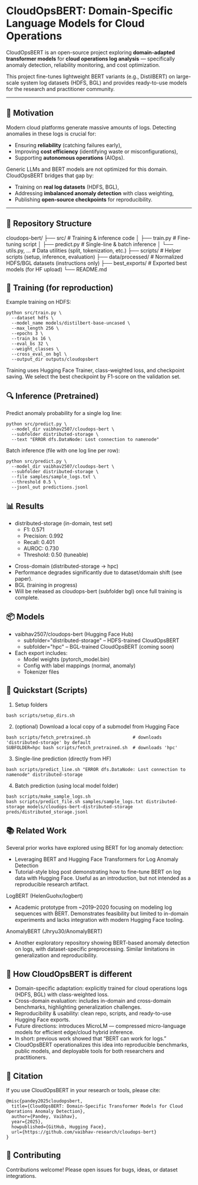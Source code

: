 # CloudOpsBERT: Domain-Specific Language Models for Cloud Operations

CloudOpsBERT is an open-source project exploring **domain-adapted transformer models** for **cloud operations log analysis** — specifically anomaly detection, reliability monitoring, and cost optimization.

This project fine-tunes lightweight BERT variants (e.g., DistilBERT) on large-scale system log datasets (HDFS, BGL) and provides ready-to-use models for the research and practitioner community.

---

## 🚀 Motivation

Modern cloud platforms generate massive amounts of logs. Detecting anomalies in these logs is crucial for:
- Ensuring **reliability** (catching failures early),
- Improving **cost efficiency** (identifying waste or misconfigurations),
- Supporting **autonomous operations** (AIOps).

Generic LLMs and BERT models are not optimized for this domain. CloudOpsBERT bridges that gap by:
- Training on **real log datasets** (HDFS, BGL),
- Addressing **imbalanced anomaly detection** with class weighting,
- Publishing **open-source checkpoints** for reproducibility.

---

## 📂 Repository Structure

cloudops-bert/
├── src/                  # Training & inference code
│   ├── train.py          # Fine-tuning script
│   ├── predict.py        # Single-line & batch inference
│   └── utils.py, ...     # Data utilities (split, tokenization, etc.)
├── scripts/              # Helper scripts (setup, inference, evaluation)
├── data/processed/       # Normalized HDFS/BGL datasets (instructions only)
├── best_exports/         # Exported best models (for HF upload)
└── README.md


## 🧪 Training (for reproduction)
Example training on HDFS:

```
python src/train.py \
  --dataset hdfs \
  --model_name models/distilbert-base-uncased \
  --max_length 256 \
  --epochs 3 \
  --train_bs 16 \
  --eval_bs 32 \
  --weight_classes \
  --cross_eval_on bgl \
  --output_dir outputs/cloudopsbert
```
Training uses Hugging Face Trainer, class-weighted loss, and checkpoint saving.
We select the best checkpoint by F1-score on the validation set.

## 🔍 Inference (Pretrained)
Predict anomaly probability for a single log line:
```
python src/predict.py \
  --model_dir vaibhav2507/cloudops-bert \
  --subfolder distributed-storage \
  --text "ERROR dfs.DataNode: Lost connection to namenode"
```
Batch inference (file with one log line per row):

```
python src/predict.py \
  --model_dir vaibhav2507/cloudops-bert \
  --subfolder distributed-storage \
  --file samples/sample_logs.txt \
  --threshold 0.5 \
  --jsonl_out predictions.jsonl
```

## 📊 Results
* distributed-storage (in-domain, test set)
  * F1: 0.571
  * Precision: 0.992
  * Recall: 0.401
  * AUROC: 0.730
  * Threshold: 0.50 (tuneable)
- Cross-domain (distributed-storage → hpc)
- Performance degrades significantly due to dataset/domain shift (see paper).
- BGL (training in progress)
- Will be released as cloudops-bert (subfolder bgl) once full training is complete.

## 📦 Models

* vaibhav2507/cloudops-bert (Hugging Face Hub)
  * subfolder="distributed-storage" – HDFS-trained CloudOpsBERT
  * subfolder="hpc" – BGL-trained CloudOpsBERT (coming soon)
* Each export includes:
  * Model weights (pytorch_model.bin)
  * Config with label mappings (normal, anomaly)
  * Tokenizer files

## 🚀 Quickstart (Scripts)
 1) Setup folders
```
bash scripts/setup_dirs.sh
```

 2) (optional) Download a local copy of a submodel from Hugging Face
```
bash scripts/fetch_pretrained.sh                # downloads 'distributed-storage' by default
SUBFOLDER=hpc bash scripts/fetch_pretrained.sh  # downloads 'hpc'
```

 3) Single-line prediction (directly from HF)
```
bash scripts/predict_line.sh "ERROR dfs.DataNode: Lost connection to namenode" distributed-storage
```

 4) Batch prediction (using local model folder)
```
bash scripts/make_sample_logs.sh
bash scripts/predict_file.sh samples/sample_logs.txt distributed-storage models/cloudops-bert-distributed-storage preds/distributed_storage.jsonl
```

## 📚 Related Work

Several prior works have explored using BERT for log anomaly detection:

- Leveraging BERT and Hugging Face Transformers for Log Anomaly Detection
- Tutorial-style blog post demonstrating how to fine-tune BERT on log data with Hugging Face. Useful as an introduction, but not intended as a reproducible research artifact.

LogBERT (HelenGuohx/logbert)
- Academic prototype from ~2019–2020 focusing on modeling log sequences with BERT. Demonstrates feasibility but limited to in-domain experiments and lacks integration with modern Hugging Face tooling.
  
AnomalyBERT (Jhryu30/AnomalyBERT)
- Another exploratory repository showing BERT-based anomaly detection on logs, with dataset-specific preprocessing. Similar limitations in generalization and reproducibility.

## 🔑 How CloudOpsBERT is different
- Domain-specific adaptation: explicitly trained for cloud operations logs (HDFS, BGL) with class-weighted loss.
- Cross-domain evaluation: includes in-domain and cross-domain benchmarks, highlighting generalization challenges.
- Reproducibility & usability: clean repo, scripts, and ready-to-use Hugging Face exports.
- Future directions: introduces MicroLM — compressed micro-language models for efficient edge/cloud hybrid inference.
- In short: previous work showed that “BERT can work for logs.”
- CloudOpsBERT operationalizes this idea into reproducible benchmarks, public models, and deployable tools for both researchers and practitioners.

## 📜 Citation
If you use CloudOpsBERT in your research or tools, please cite:
```
@misc{pandey2025cloudopsbert,
  title={CloudOpsBERT: Domain-Specific Transformer Models for Cloud Operations Anomaly Detection},
  author={Pandey, Vaibhav},
  year={2025},
  howpublished={GitHub, Hugging Face},
  url={https://github.com/vaibhav-research/cloudops-bert}
}
```


## 🙌 Contributing
Contributions welcome!
Please open issues for bugs, ideas, or dataset integrations.
